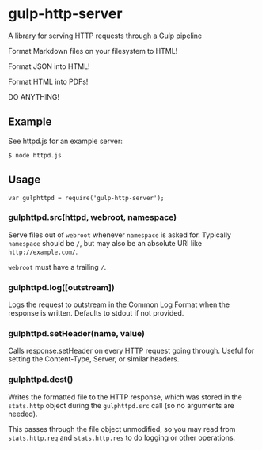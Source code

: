# gulp-http-server

A library for serving HTTP requests through a Gulp pipeline

Format Markdown files on your filesystem to HTML!

Format JSON into HTML!

Format HTML into PDFs!

DO ANYTHING!

## Example

See httpd.js for an example server:

	$ node httpd.js

## Usage

	var gulphttpd = require('gulp-http-server');

### gulphttpd.src(httpd, webroot, namespace)

Serve files out of `webroot` whenever `namespace` is asked for. Typically `namespace` should be `/`, but may also be an absolute URI like `http://example.com/`.

`webroot` must have a trailing `/`.


### gulphttpd.log([outstream])

Logs the request to outstream in the Common Log Format when the response is written. Defaults to stdout if not provided.


### gulphttpd.setHeader(name, value)

Calls response.setHeader on every HTTP request going through. Useful for setting the Content-Type, Server, or similar headers.


### gulphttpd.dest()

Writes the formatted file to the HTTP response, which was stored in the `stats.http` object during the `gulphttpd.src` call (so no arguments are needed).

This passes through the file object unmodified, so you may read from `stats.http.req` and `stats.http.res` to do logging or other operations.
